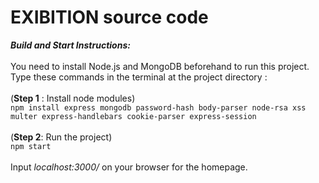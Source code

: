 # EXIBITION source code

**_Build and Start Instructions:_** <br />
<br/>
You need to install Node.js and MongoDB beforehand to run this project.
Type these commands in the terminal at the project directory : <br/>
<br/>
(**Step 1** : Install node modules) <br/>
```npm install express mongodb password-hash body-parser node-rsa xss multer express-handlebars cookie-parser express-session```<br />
<br/>
(**Step 2**: Run the project)<br/>
```npm start```<br/>
<br/>
Input _localhost:3000/_ on your browser for the homepage. <br/>
<br/>

